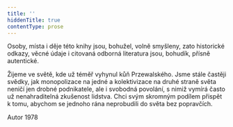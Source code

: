 ```yaml
---
title: ''
hiddenTitle: true
contentType: prose
---
```


<section>

Osoby, místa i děje této knihy jsou, bohužel, volně smyšleny, zato historické odkazy, věcné údaje i citovaná odborná literatura jsou, bohudík, přísně autentické.

Žijeme ve světě, kde už téměř vyhynul kůň Przewalského. Jsme stále častěji svědky, jak monopolizace na jedné a kolektivizace na druhé straně světa neničí jen drobné podnikatele, ale i svobodná povolání, s nimiž vymírá často už nenahraditelná zkušenost lidstva. Chci svým skromným podílem přispět k tomu, abychom se jednoho rána neprobudili do světa bez popravčích.

Autor 1978

</section>
